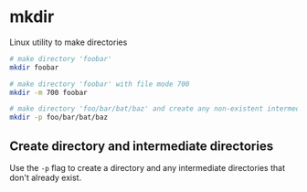 # mkdir

Linux utility to make directories

```bash
# make directory 'foobar'
mkdir foobar

# make directory 'foobar' with file mode 700
mkdir -m 700 foobar

# make directory 'foo/bar/bat/baz' and create any non-existent intermediate directories as necessary
mkdir -p foo/bar/bat/baz
```

## Create directory and intermediate directories

Use the `-p` flag to create a directory and any intermediate directories that don't already exist.
